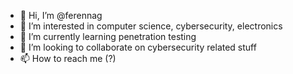 - 👋 Hi, I’m @ferennag
- 👀 I’m interested in computer science, cybersecurity, electronics
- 🌱 I’m currently learning penetration testing
- 💞️ I’m looking to collaborate on cybersecurity related stuff
- 📫 How to reach me (?)

<!---
ferennag/ferennag is a ✨ special ✨ repository because its `README.md` (this file) appears on your GitHub profile.
You can click the Preview link to take a look at your changes.
--->
